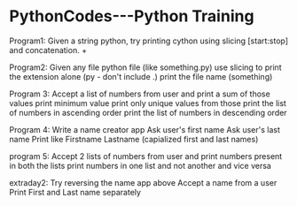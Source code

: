 # PythonCodes---Python Training
Program1:
Given a string python, try printing cython using slicing [start:stop] and concatenation. +

Program2:
Given any file python file (like something.py) use slicing to
print the extension alone (py - don't include .)
print the file name (something)

Program 3:
Accept a list of numbers from user and
print a sum of those values
print minimum value
print only unique values from those
print the list of numbers in ascending order
print the list of numbers in descending order

Program 4:
Write a name creator app
Ask user's first name
Ask user's last name
Print like Firstname Lastname (capialized first and last names)

program 5:
Accept 2 lists of numbers from user and
print numbers present in both the lists
print numbers in one list and not another and vice versa

extraday2:
Try reversing the name app above
Accept a name from a user
Print First and Last name separately
